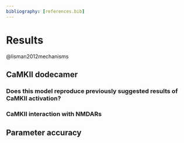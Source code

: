 ```yaml
---
bibliography: [references.bib]
---
```


# Results


@lisman2012mechanisms

## CaMKII dodecamer

### Does this model reproduce previously suggested results of CaMKII activation?

### CaMKII interaction with NMDARs

## Parameter accuracy